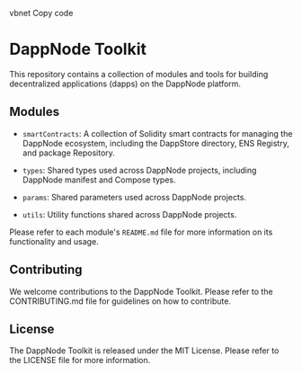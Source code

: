 vbnet
Copy code

# DappNode Toolkit

This repository contains a collection of modules and tools for building decentralized applications (dapps) on the DappNode platform.

## Modules

- `smartContracts`: A collection of Solidity smart contracts for managing the DappNode ecosystem, including the DappStore directory, ENS Registry, and package Repository.

- `types`: Shared types used across DappNode projects, including DappNode manifest and Compose types.

- `params`: Shared parameters used across DappNode projects.

- `utils`: Utility functions shared across DappNode projects.

Please refer to each module's `README.md` file for more information on its functionality and usage.

## Contributing

We welcome contributions to the DappNode Toolkit. Please refer to the CONTRIBUTING.md file for guidelines on how to contribute.

## License

The DappNode Toolkit is released under the MIT License. Please refer to the LICENSE file for more information.
